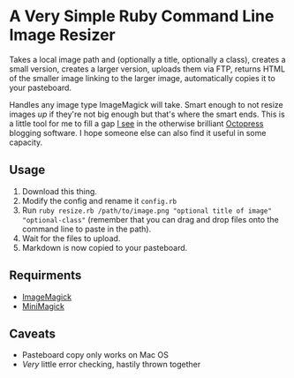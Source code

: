 # A Very Simple Ruby Command Line Image Resizer

Takes a local image path and (optionally a title, optionally a class), creates a small version, creates a larger version, uploads them via FTP, returns HTML of the smaller image linking to the larger image, automatically copies it to your pasteboard.

Handles any image type ImageMagick will take. Smart enough to not resize images *up* if they're not big enough but that's where the smart ends. This is a little tool for me to fill a gap [I see](http://valhallaisland.com/blog/2012/octopress/) in the otherwise brilliant [Octopress](http://octopress.org/) blogging software. I hope someone else can also find it useful in some capacity.

## Usage

1. Download this thing.
2. Modify the config and rename it `config.rb`
3. Run `ruby resize.rb /path/to/image.png "optional title of image" "optional-class"` (remember that you can drag and drop files onto the command line to paste in the path).
4. Wait for the files to upload.
5. Markdown is now copied to your pasteboard. 

## Requirments

* [ImageMagick](http://www.imagemagick.org/script/index.php)
* [MiniMagick](https://github.com/probablycorey/mini_magick)

## Caveats

* Pasteboard copy only works on Mac OS
* *Very* little error checking, hastily thrown together
